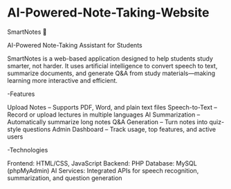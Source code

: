 # AI-Powered-Note-Taking-Website
SmartNotes 📝

AI-Powered Note-Taking Assistant for Students

SmartNotes is a web-based application designed to help students study smarter, not harder. It uses artificial intelligence to convert speech to text, summarize documents, and generate Q&A from study materials—making learning more interactive and efficient.

-Features

  Upload Notes – Supports PDF, Word, and plain text files
  Speech-to-Text – Record or upload lectures in multiple languages
  AI Summarization – Automatically summarize long notes
  Q&A Generation – Turn notes into quiz-style questions
  Admin Dashboard – Track usage, top features, and active users

-Technologies 

  Frontend: HTML/CSS, JavaScript
  Backend: PHP
  Database: MySQL (phpMyAdmin)
  AI Services: Integrated APIs for speech recognition, summarization, and question generation
